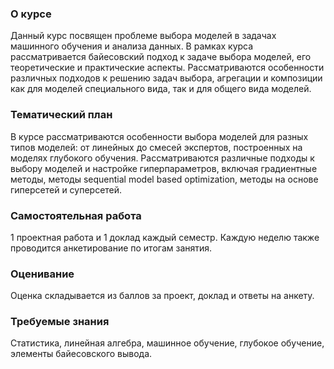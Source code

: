 ### О курсе

Данный курс посвящен проблеме выбора моделей в задачах машинного обучения и анализа данных. В рамках курса рассматривается байесовский подход к задаче выбора моделей, его теоретические и практические аспекты. Рассматриваются особенности различных подходов к решению задач выбора, агрегации и композиции как для моделей специального вида, так и для общего вида моделей.

### Тематический план

В курсе рассматриваются особенности выбора моделей для разных типов моделей: от линейных до смесей экспертов, построенных на моделях глубокого обучения. Рассматриваются различные подходы к выбору моделей и настройке гиперпараметров, включая градиентные методы, методы sequential model based optimization, методы на основе гиперсетей и суперсетей.

### Самостоятельная работа

1 проектная работа и 1 доклад каждый семестр. Каждую неделю также проводится анкетирование по итогам занятия.

### Оценивание

Оценка складывается из баллов за проект, доклад и ответы на анкету.

### Требуемые знания

Статистика, линейная алгебра, машинное обучение, глубокое обучение, элементы байесовского вывода.

